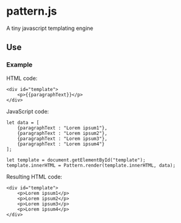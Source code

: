 # pattern.js
A tiny javascript templating engine

## Use
### Example

HTML code:
```
<div id="template">
    <p>{{paragraphText}}</p>
</div>

```

JavaScript code:
```
let data = [
    {paragraphText : "Lorem ipsum1"},
    {paragraphText : "Lorem ipsum2"},
    {paragraphText : "Lorem ipsum3"},
    {paragraphText : "Lorem ipsum4"}
];

let template = document.getElementById("template");
template.innerHTML = Pattern.render(template.innerHTML, data);
```

Resulting HTML code:

```
<div id="template">
    <p>Lorem ipsum1</p>
    <p>Lorem ipsum2</p>
    <p>Lorem ipsum3</p>
    <p>Lorem ipsum4</p>
</div>
```
